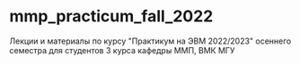 # mmp_practicum_fall_2022
Лекции и материалы по курсу "Практикум на ЭВМ 2022/2023" осеннего семестра для студентов 3 курса кафедры ММП, ВМК МГУ
